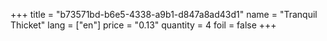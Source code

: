 +++
title = "b73571bd-b6e5-4338-a9b1-d847a8ad43d1"
name = "Tranquil Thicket"
lang = ["en"]
price = "0.13"
quantity = 4
foil = false
+++
